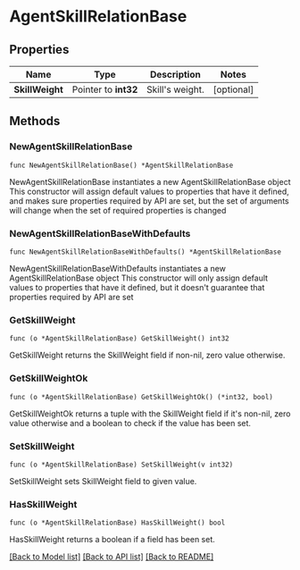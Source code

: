 # AgentSkillRelationBase

## Properties

Name | Type | Description | Notes
------------ | ------------- | ------------- | -------------
**SkillWeight** | Pointer to **int32** | Skill&#39;s weight. | [optional]

## Methods

### NewAgentSkillRelationBase

`func NewAgentSkillRelationBase() *AgentSkillRelationBase`

NewAgentSkillRelationBase instantiates a new AgentSkillRelationBase object
This constructor will assign default values to properties that have it defined,
and makes sure properties required by API are set, but the set of arguments
will change when the set of required properties is changed

### NewAgentSkillRelationBaseWithDefaults

`func NewAgentSkillRelationBaseWithDefaults() *AgentSkillRelationBase`

NewAgentSkillRelationBaseWithDefaults instantiates a new AgentSkillRelationBase object
This constructor will only assign default values to properties that have it defined,
but it doesn't guarantee that properties required by API are set

### GetSkillWeight

`func (o *AgentSkillRelationBase) GetSkillWeight() int32`

GetSkillWeight returns the SkillWeight field if non-nil, zero value otherwise.

### GetSkillWeightOk

`func (o *AgentSkillRelationBase) GetSkillWeightOk() (*int32, bool)`

GetSkillWeightOk returns a tuple with the SkillWeight field if it's non-nil, zero value otherwise
and a boolean to check if the value has been set.

### SetSkillWeight

`func (o *AgentSkillRelationBase) SetSkillWeight(v int32)`

SetSkillWeight sets SkillWeight field to given value.

### HasSkillWeight

`func (o *AgentSkillRelationBase) HasSkillWeight() bool`

HasSkillWeight returns a boolean if a field has been set.

[[Back to Model list]](../README.md#documentation-for-models) [[Back to API list]](../README.md#documentation-for-api-endpoints) [[Back to README]](../README.md)
